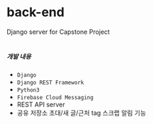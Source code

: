 # back-end
Django server for Capstone Project
<br><br>

##### 개발 내용
- `Django`
- `Django REST Framework` 
- `Python3`
- `Firebase Cloud Messaging`
- REST API server
- 공유 저장소 초대/새 글/근처 tag 스크랩 알림 기능
